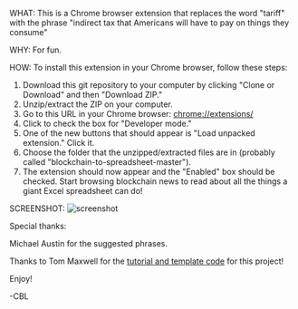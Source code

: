 WHAT: 
This is a Chrome browser extension that replaces the word "tariff" with the phrase "indirect tax that Americans will have to pay on things they consume"

WHY:
For fun.

HOW:
To install this extension in your Chrome browser, follow these steps:

1. Download this git repository to your computer by clicking "Clone or Download" and then "Download ZIP." 
2. Unzip/extract the ZIP on your computer.
3. Go to this URL in your Chrome browser: [chrome://extensions/](chrome://extensions/)
4. Click to check the box for "Developer mode."
5. One of the new buttons that should appear is "Load unpacked extension." Click it. 
6. Choose the folder that the unzipped/extracted files are in (probably called "blockchain-to-spreadsheet-master").
7. The extension should now appear and the "Enabled" box should be checked. Start browsing blockchain news to read about all the things a giant Excel spreadsheet can do!

SCREENSHOT:
![screenshot](https://user-images.githubusercontent.com/22127496/36940721-1abe584a-1efe-11e8-8ca0-8a70062b08ea.png)

Special thanks:

Michael Austin for the suggested phrases.

Thanks to Tom Maxwell for the [tutorial and template code](https://9to5google.com/2015/06/14/how-to-make-a-chrome-extensions/) for this project! 

Enjoy!

-CBL
